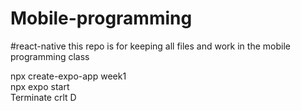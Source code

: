 # Mobile-programming

#react-native
this repo is for keeping all files and work in the mobile programming class



npx create-expo-app week1<br>
npx expo start<br>
Terminate crlt D<br>
